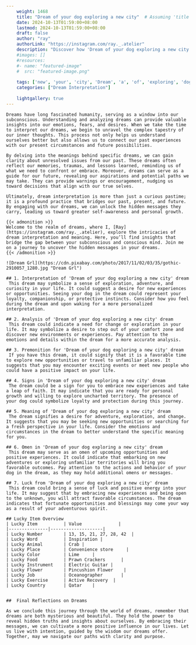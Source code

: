```yaml
---
    weight: 1468
    title: "Dream of your dog exploring a new city"  # Assuming 'title' column exists
    date: 2024-10-13T01:59:00+08:00
    lastmod: 2024-10-13T01:59:00+08:00
    draft: false
    author: "ray"
    authorLink: "https://instagram.com/ray._.atelier"
    description: "Discover how 'Dream of your dog exploring a new city' can interpret your future and uncover its significant meanings in your life."
    #images: []
    #resources:
    #- name: "featured-image"
    #  src: "featured-image.png"
    
    tags: ['new', 'your', 'city', 'Dream', 'a', 'of', 'exploring', 'dog']
    categories: ["Dream Interpretation"]
    
    lightgallery: true
---
```

    
    Dreams have long fascinated humanity, serving as a window into our subconscious. Understanding and analyzing dreams can provide valuable insights into our emotions, fears, and desires. When we take the time to interpret our dreams, we begin to unravel the complex tapestry of our inner thoughts. This process not only helps us understand ourselves better but also allows us to connect our past experiences with our present circumstances and future possibilities.
    
    By delving into the meanings behind specific dreams, we can gain clarity about unresolved issues from our past. These dreams often reflect our memories, traumas, and lessons learned, reminding us of what we need to confront or embrace. Moreover, dreams can serve as a guide for our future, revealing our aspirations and potential paths we may take. They can provide warnings or encouragement, nudging us toward decisions that align with our true selves.
    
    Ultimately, dream interpretation is more than just a curious pastime; it is a profound practice that bridges our past, present, and future. By engaging with our dreams, we can unlock the hidden messages they carry, leading us toward greater self-awareness and personal growth.
    
    {{< admonition >}}
    Welcome to the realm of dreams, where I, [Ray](https://instagram.com/ray._.atelier), explore the intricacies of dream interpretation and meaning. Here, you’ll find insights that bridge the gap between your subconscious and conscious mind. Join me on a journey to uncover the hidden messages in your dreams.
    {{< /admonition >}}
    
    ![Dream Grl](https://cdn.pixabay.com/photo/2017/11/02/03/35/gothic-2910057_1280.jpg "Dream Grl")
    
    ## 1. Interpretation of 'Dream of your dog exploring a new city' dream
     This dream may symbolize a sense of exploration, adventure, and curiosity in your life. It could suggest a desire for new experiences or opportunities. Seeing your dog in the dream could represent your loyalty, companionship, or protective instincts. Consider how you feel during the dream and upon waking for a more personalized interpretation.
    
    ## 2. Analysis of 'Dream of your dog exploring a new city' dream
     This dream could indicate a need for change or exploration in your life. It may symbolize a desire to step out of your comfort zone and discover new environments or experiences. Pay attention to the emotions and details within the dream for a more accurate analysis.
    
    ## 3. Premonition for 'Dream of your dog exploring a new city' dream
     If you have this dream, it could signify that it is a favorable time to explore new opportunities or travel to unfamiliar places. It suggests that you may encounter exciting events or meet new people who could have a positive impact on your life.
    
    ## 4. Signs in 'Dream of your dog exploring a new city' dream
     The dream could be a sign for you to embrace new experiences and take a leap of faith. It may indicate that you are ready for personal growth and willing to explore uncharted territory. The presence of your dog could symbolize loyalty and protection during this journey.
    
    ## 5. Meaning of 'Dream of your dog exploring a new city' dream
     The dream signifies a desire for adventure, exploration, and change. It suggests that you may be seeking new opportunities or searching for a fresh perspective in your life. Consider the emotions and circumstances in the dream to better understand the specific meaning for you.
    
    ## 6. Omen in 'Dream of your dog exploring a new city' dream
     This dream may serve as an omen of upcoming opportunities and positive experiences. It could indicate that embarking on new adventures or exploring unfamiliar territories will bring you favorable outcomes. Pay attention to the actions and behavior of your dog in the dream, as they may hold additional omens or messages.
    
    ## 7. Luck from 'Dream of your dog exploring a new city' dream
     This dream could bring a sense of luck and positive energy into your life. It may suggest that by embracing new experiences and being open to the unknown, you will attract favorable circumstances. The dream indicates that fortunate opportunities and blessings may come your way as a result of your adventurous spirit.
    
    ## Lucky Item Overview
    | Lucky Item          | Value              |
    |---------------|--------------------|
    | Lucky Number        | 13, 15, 21, 27, 28, 42  |
    | Lucky Word          | Inspiration |
    | Lucky Animal        | Crab |
    | Lucky Place         | Convenience store     |
    | Lucky Color         | Lime     |
    | Lucky Food          | Prawn Crackers      |
    | Lucky Instrument    | Electric Guitar |
    | Lucky Flower        | Pincushion Flower    |
    | Lucky Job           | Oceanographer       |
    | Lucky Exercise      | Active Recovery  |
    | Lucky Country       | Qatar    |
    
    
    ##  Final Reflections on Dreams
    
    As we conclude this journey through the world of dreams, remember that dreams are both mysterious and beautiful. They hold the power to reveal hidden truths and insights about ourselves. By embracing their messages, we can cultivate a more positive influence in our lives. Let us live with intention, guided by the wisdom our dreams offer. Together, may we navigate our paths with clarity and purpose.
    